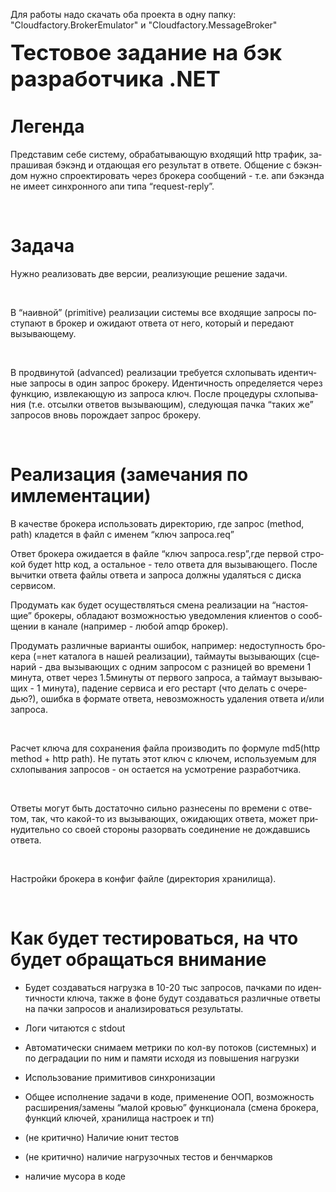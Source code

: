 

<html>
<body lang="ru-RU" link="#000080" vlink="#800000" dir="ltr"><p style="line-height: 100%; page-break-inside: avoid; margin-bottom: 0.11cm; page-break-before: auto; page-break-after: avoid"><a name="_qjqhi2gz239r"></a>
<p>Для работы надо скачать оба проекта в одну папку: "Cloudfactory.BrokerEmulator" и "Cloudfactory.MessageBroker"</p>
<font size="6" style="font-size: 26pt"><b>Тестовое задание
на бэк разработчика .NET</b></font></p>
<h1 style="page-break-before: auto; page-break-after: auto"><a name="_g4vtminfk5q6"></a>
Легенда</h1>
<p style="margin-bottom: 0cm; page-break-before: auto; page-break-after: auto">
Представим себе систему, обрабатывающую
входящий http трафик, запрашивая бэкэнд
и отдающая его результат в ответе.
Общение с бэкэндом нужно спроектировать
через брокера сообщений - т.е. апи бэкэнда
не имеет синхронного апи типа
“request-reply”.</p>
<p style="margin-bottom: 0cm; page-break-before: auto; page-break-after: auto">
<br/>

</p>
<h1 style="page-break-before: auto; page-break-after: auto"><a name="_iugd9euxeakc"></a>
Задача</h1>
<p style="margin-bottom: 0cm; page-break-before: auto; page-break-after: auto">
Нужно реализовать две версии, реализующие
решение задачи.</p>
<p style="margin-bottom: 0cm; page-break-before: auto; page-break-after: auto">
<br/>

</p>
<p style="margin-bottom: 0cm; page-break-before: auto; page-break-after: auto">
В “наивной” (primitive) реализации системы
все входящие запросы поступают в брокер
и ожидают ответа от него, который и
передают вызывающему.</p>
<p style="margin-bottom: 0cm; page-break-before: auto; page-break-after: auto">
<br/>

</p>
<p style="margin-bottom: 0cm; page-break-before: auto; page-break-after: auto">
В продвинутой (advanced) реализации требуется
схлопывать идентичные запросы в один
запрос брокеру. Идентичность определяется
через функцию, извлекающую  из запроса
ключ. После процедуры схлопывания (т.е.
отсылки ответов вызывающим), следующая
пачка “таких же” запросов вновь
порождает запрос брокеру.</p>
<p style="margin-bottom: 0cm; page-break-before: auto; page-break-after: auto">
<br/>

</p>
<h1 style="page-break-before: auto; page-break-after: auto"><a name="_kolzk8sn4l32"></a>
Реализация (замечания по имлементации)</h1>
<p style="margin-bottom: 0cm; page-break-before: auto; page-break-after: auto">
В качестве брокера использовать
директорию, где запрос (method, path) кладется
в файл  с именем “ключ запроса.req”</p>
<p style="margin-bottom: 0cm; page-break-before: auto; page-break-after: auto">
Ответ брокера ожидается в файле “ключ
запроса.resp”,где первой строкой будет
http код, а остальное - тело ответа для
вызывающего. После вычитки ответа файлы
ответа и запроса должны удаляться с
диска сервисом.</p>
<p style="margin-bottom: 0cm; page-break-before: auto; page-break-after: auto">
Продумать как будет осуществляться
смена реализации на “настоящие”
брокеры, обладают возможностью уведомления
клиентов о сообщении в канале (например
- любой amqp брокер).</p>
<p style="margin-bottom: 0cm; page-break-before: auto; page-break-after: auto">
Продумать различные варианты ошибок,
например: недоступность брокера (=нет
каталога в нашей реализации), таймауты
вызывающих (сценарий - два вызывающих
с одним запросом с разницей во времени
1 минута, ответ через 1.5минуты от первого
запроса, а таймаут вызывающих - 1 минута),
падение сервиса и его рестарт (что делать
с очередью?), ошибка в формате ответа,
невозможность удаления ответа и/или
запроса.</p>
<p style="margin-bottom: 0cm; page-break-before: auto; page-break-after: auto">
<br/>

</p>
<p style="margin-bottom: 0cm; page-break-before: auto; page-break-after: auto">
Расчет ключа для сохранения файла
производить по формуле md5(http method + http
path). Не путать этот ключ с ключем,
используемым для схлопывания запросов
- он остается на усмотрение разработчика.</p>
<p style="margin-bottom: 0cm; page-break-before: auto; page-break-after: auto">
<br/>

</p>
<p style="margin-bottom: 0cm; page-break-before: auto; page-break-after: auto">
Ответы могут быть достаточно сильно
разнесены по времени с ответом, так, что
какой-то из вызывающих, ожидающих ответа,
может принудительно со своей стороны
разорвать соединение не дождавшись
ответа.</p>
<p style="margin-bottom: 0cm; page-break-before: auto; page-break-after: auto">
<br/>

</p>
<p style="margin-bottom: 0cm; page-break-before: auto; page-break-after: auto">
Настройки брокера в конфиг файле
(директория хранилища).</p>
<p style="margin-bottom: 0cm; page-break-before: auto; page-break-after: auto">
<br/>

</p>
<h1 style="page-break-before: auto; page-break-after: auto"><a name="_6iua31z13q6b"></a>
Как будет тестироваться, на что будет
обращаться внимание</h1>
<ul>
	<li><p style="margin-bottom: 0cm; page-break-before: auto; page-break-after: auto">
	Будет создаваться нагрузка в 10-20 тыс
	запросов, пачками по идентичности
	ключа, также в фоне будут создаваться
	различные ответы на пачки запросов и
	анализироваться результаты.</p></li>
	<li><p style="margin-bottom: 0cm; page-break-before: auto; page-break-after: auto">
	Логи читаются с stdout</p></li>
	<li><p style="margin-bottom: 0cm; page-break-before: auto; page-break-after: auto">
	Автоматически снимаем метрики по кол-ву
	потоков (системных) и по деградации по
	ним и памяти исходя из повышения нагрузки</p></li>
	<li><p style="margin-bottom: 0cm; page-break-before: auto; page-break-after: auto">
	Использование примитивов синхронизации</p></li>
	<li><p style="margin-bottom: 0cm; page-break-before: auto; page-break-after: auto">
	Общее исполнение задачи в коде, применение
	ООП, возможность расширения/замены
	“малой кровью” функционала (смена
	брокера, функций ключей, хранилища
	настроек и тп)</p></li>
	<li><p style="margin-bottom: 0cm; page-break-before: auto; page-break-after: auto">
	(не критично) Наличие юнит тестов</p></li>
	<li><p style="margin-bottom: 0cm; page-break-before: auto; page-break-after: auto">
	(не критично) наличие нагрузочных тестов
	и бенчмарков</p></li>
	<li><p style="margin-bottom: 0cm; page-break-before: auto; page-break-after: auto">
	наличие мусора в коде</p></li>
</ul>
<p style="margin-left: 1.27cm; margin-bottom: 0cm; page-break-before: auto; page-break-after: auto">
<br/>

</p>
<p style="margin-bottom: 0cm; page-break-before: auto; page-break-after: auto">
<br/>

</p>
<p style="margin-bottom: 0cm; page-break-before: auto; page-break-after: auto">
<br/>

</p>
<p style="margin-bottom: 0cm; page-break-before: auto; page-break-after: auto">
<br/>

</p>
<p style="margin-bottom: 0cm; page-break-before: auto; page-break-after: auto">
<br/>

</p>
<p style="margin-bottom: 0cm; page-break-before: auto; page-break-after: auto">
<br/>

</p>
<p style="margin-bottom: 0cm; page-break-before: auto; page-break-after: auto">
<br/>

</p>
<p style="margin-bottom: 0cm; page-break-before: auto; page-break-after: auto">
<br/>

</p>
<p style="margin-bottom: 0cm; page-break-before: auto; page-break-after: auto">
<br/>

</p>
</body>
</html>
